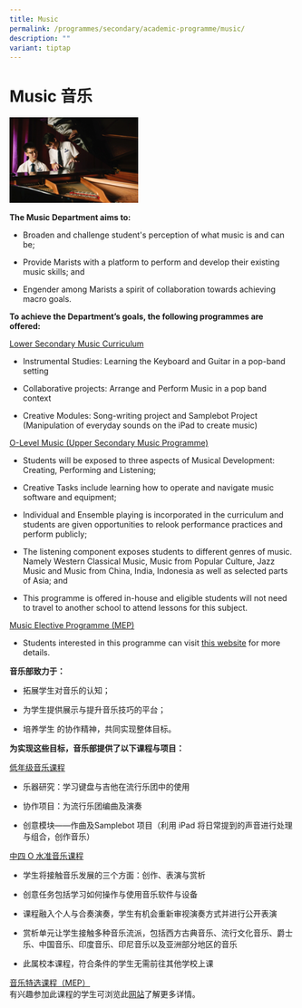 ```yaml
---
title: Music
permalink: /programmes/secondary/academic-programme/music/
description: ""
variant: tiptap
---
```

<h1>Music <strong>音乐</strong></h1>
<div class="isomer-image-wrapper">
<img style="width:45%" height="auto" width="100%" src="/images/Academic%20Programme/Secondary/music_v1.png">
</div>
<p><strong>The Music Department aims to:</strong>
</p>
<ul>
<li>
<p>Broaden and challenge student's perception of what music is and can be;</p>
</li>
<li>
<p>Provide Marists with a platform to perform and develop their existing
music skills; and</p>
</li>
<li>
<p>Engender among Marists a spirit of collaboration towards achieving macro
goals.</p>
</li>
</ul>
<p><strong>To achieve the Department’s goals, the following programmes are offered:</strong>
</p>
<p><u>Lower Secondary Music Curriculum</u>
</p>
<ul data-tight="true" class="tight">
<li>
<p>Instrumental Studies: Learning the Keyboard and Guitar in a pop-band setting</p>
</li>
<li>
<p>Collaborative projects: Arrange and Perform Music in a pop band context</p>
</li>
<li>
<p>Creative Modules: Song-writing project and Samplebot Project (Manipulation
of everyday sounds on the iPad to create music)</p>
</li>
</ul>
<p><u>O-Level Music (Upper Secondary Music Programme)</u>
</p>
<ul>
<li>
<p>Students will be exposed to three aspects of Musical Development: Creating,
Performing and Listening;</p>
</li>
<li>
<p>Creative Tasks include learning how to operate and navigate music software
and equipment;</p>
</li>
<li>
<p>Individual and Ensemble playing is incorporated in the curriculum and
students are given opportunities to relook performance practices and perform
publicly;</p>
</li>
<li>
<p>The listening component exposes students to different genres of music.
Namely Western Classical Music, Music from Popular Culture, Jazz Music
and Music from China, India, Indonesia as well as selected parts of Asia;
and</p>
</li>
<li>
<p>This programme is offered in-house and eligible students will not need
to travel to another school to attend lessons for this subject.</p>
</li>
</ul>
<p><u>Music Elective Programme (MEP)</u>
</p>
<ul data-tight="true" class="tight">
<li>
<p>Students interested in this programme can visit&nbsp;<a href="https://www.moe.gov.sg/education-in-sg/our-programmes/mep-sec" rel="noopener noreferrer nofollow" target="_blank">this website</a>&nbsp;for
more details.</p>
<p></p>
</li>
</ul>
<p><strong>音乐部致力于：</strong>
</p>
<ul>
<li>
<p>拓展学生对音乐的认知；</p>
</li>
<li>
<p>为学生提供展示与提升音乐技巧的平台；</p>
</li>
<li>
<p>培养学生 的协作精神，共同实现整体目标。
<br>
</p>
</li>
</ul>
<p><strong>为实现这些目标，音乐部提供了以下课程与项目：</strong>
</p>
<p><u>低年级音乐课程</u>
</p>
<ul>
<li>
<p>乐器研究：学习键盘与吉他在流行乐团中的使用</p>
</li>
<li>
<p>协作项目：为流行乐团编曲及演奏</p>
</li>
<li>
<p>创意模块——作曲及Samplebot 项目（利用 iPad 将日常提到的声音进行处理与组合，创作音乐）</p>
<p></p>
</li>
</ul>
<p><u>中四 O 水准音乐课程</u>
</p>
<ul>
<li>
<p>学生将接触音乐发展的三个方面：创作、表演与赏析</p>
</li>
<li>
<p>创意任务包括学习如何操作与使用音乐软件与设备</p>
</li>
<li>
<p>课程融入个人与合奏演奏，学生有机会重新审视演奏方式并进行公开表演</p>
</li>
<li>
<p>赏析单元让学生接触多种音乐流派，包括西方古典音乐、流行文化音乐、爵士乐、中国音乐、印度音乐、印尼音乐以及亚洲部分地区的音乐</p>
</li>
<li>
<p>此属校本课程，符合条件的学生无需前往其他学校上课
<br>
</p>
</li>
</ul>
<p><u>音乐特选课程（MEP）</u> 
<br>有兴趣参加此课程的学生可浏览此<a href="https://www.moe.gov.sg/education-in-sg/our-programmes/mep-sec" rel="noopener nofollow" target="_blank">网站</a>了解更多详情。</p>
<p></p>